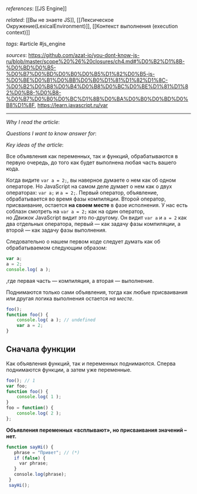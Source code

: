 *references*: [[JS Engine]]

*related*: [[Вы не знаете JS]], [[Лексическое Окружение(LexicalEnvironment)]], [[Контекст выполнения (execution context)]]

*tags*: #article #js_engine 

*sources*: https://github.com/azat-io/you-dont-know-js-ru/blob/master/scope%20%26%20closures/ch4.md#%D0%B2%D1%8B-%D0%BD%D0%B5-%D0%B7%D0%BD%D0%B0%D0%B5%D1%82%D0%B5-js-%D0%BE%D0%B1%D0%BB%D0%B0%D1%81%D1%82%D1%8C-%D0%B2%D0%B8%D0%B4%D0%B8%D0%BC%D0%BE%D1%81%D1%82%D0%B8-%D0%B8-%D0%B7%D0%B0%D0%BC%D1%8B%D0%BA%D0%B0%D0%BD%D0%B8%D1%8F, https://learn.javascript.ru/var

---
*Why I read the article*: 

*Questions I want to know answer for*:

*Key ideas of the article*: 


Все объявления как переменных, так и функций, обрабатываются в первую очередь, до того как будет выполнена любая часть вашего кода.

Когда видите `var a = 2;`, вы наверное думаете о нем как об одном операторе. Но JavaScript на самом деле думает о нем как о двух операторах: `var a;` и `a = 2;`. Первый оператор, объявление, обрабатывается во время фазы компиляции. Второй оператор, присваивание, остается **на своем месте** в фазе исполнения. У нас есть соблазн смотреть на `var a = 2;` как на один оператор, но _Движок_ JavaScript видит это по-другому. Он видит `var a` и `a = 2` как два отдельных оператора, первый — как задачу фазы компиляции, а второй — как задачу фазы выполнения.

Следовательно о нашем первом коде следует думать как об обрабатываемом следующим образом:

```js
var a;
a = 2;
console.log( a );
```
,где первая часть — компиляция, а вторая — выполнение.

Поднимаются только сами объявления, тогда как любые присваивания или другая логика выполнения остается _на месте_.

```js
foo();
function foo() {
	console.log( a ); // undefined
	var a = 2;
}
```

## Сначала функции

Как объявления функций, так и переменных поднимаются. Cперва поднимаются функции, а затем уже переменные.

```js
foo(); // 1
var foo;
function foo() {
	console.log( 1 );
}
foo = function() {
	console.log( 2 );
};
```

**Объявления переменных «всплывают», но присваивания значений – нет.**

```js
function sayHi() {
   phrase = "Привет"; // (*)
   if (false) {
     var phrase;
   }
   console.log(phrase);
 }
 sayHi();
```